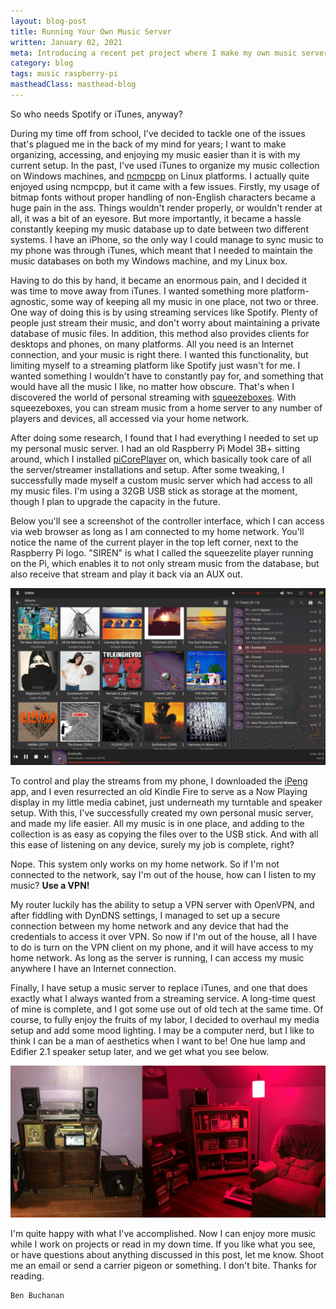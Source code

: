 ```yaml
---
layout: blog-post
title: Running Your Own Music Server
written: January 02, 2021
meta: Introducing a recent pet project where I make my own music server.
category: blog
tags: music raspberry-pi
mastheadClass: masthead-blog
---
```


So who needs Spotify or iTunes, anyway?

During my time off from school, I've decided to tackle one of the issues that's plagued me in the back of my mind for years; I want to make organizing, accessing, and enjoying my music easier than it is with my current setup. In the past, I've used iTunes to organize my music collection on Windows machines, and [ncmpcpp](https://wiki.archlinux.org/index.php/Ncmpcpp) on Linux platforms. I actually quite enjoyed using ncmpcpp, but it came with a few issues. Firstly, my usage of bitmap fonts without proper handling of non-English characters became a huge pain in the ass. Things wouldn't render properly, or wouldn't render at all, it was a bit of an eyesore. But more importantly, it became a hassle constantly keeping my music database up to date between two different systems. I have an iPhone, so the only way I could manage to sync music to my phone was through iTunes, which meant that I needed to maintain the music databases on both my Windows machine, and my Linux box.

Having to do this by hand, it became an enormous pain, and I decided it was time to move away from iTunes. I wanted something more platform-agnostic, some way of keeping all my music in one place, not two or three. One way of doing this is by using streaming services like Spotify. Plenty of people just stream their music, and don't worry about maintaining a private database of music files. In addition, this method also provides clients for desktops and phones, on many platforms. All you need is an Internet connection, and your music is right there. I wanted this functionality, but limiting myself to a streaming platform like Spotify just wasn't for me. I wanted something I wouldn't have to constantly pay for, and something that would have all the music I like, no matter how obscure. That's when I discovered the world of personal streaming with [squeezeboxes](https://en.wikipedia.org/wiki/Squeezebox_%28network_music_player%29). With squeezeboxes, you can stream music from a home server to any number of players and devices, all accessed via your home network.

After doing some research, I found that I had everything I needed to set up my personal music server. I had an old Raspberry Pi Model 3B+ sitting around, which I installed [piCorePlayer](https://www.picoreplayer.org/) on, which basically took care of all the server/streamer installations and setup. After some tweaking, I successfully made myself a custom music server which had access to all my music files. I'm using a 32GB USB stick as storage at the moment, though I plan to upgrade the capacity in the future.

Below you'll see a screenshot of the controller interface, which I can access via web browser as long as I am connected to my home network. You'll notice the name of the current player in the top left corner, next to the Raspberry Pi logo. "SIREN" is what I called the squeezelite player running on the Pi, which enables it to not only stream music from the database, but also receive that stream and play it back via an AUX out.

![SIREN](/img/SIREN.jpg?raw=true)

To control and play the streams from my phone, I downloaded the [iPeng](http://penguinlovesmusic.de/) app, and I even resurrected an old Kindle Fire to serve as a Now Playing display in my little media cabinet, just underneath my turntable and speaker setup. With this, I've successfully created my own personal music server, and made my life easier. All my music is in one place, and adding to the collection is as easy as copying the files over to the USB stick. And with all this ease of listening on any device, surely my job is complete, right?

Nope. This system only works on my home network. So if I'm not connected to the network, say I'm out of the house, how can I listen to my music? __Use a VPN!__

My router luckily has the ability to setup a VPN server with OpenVPN, and after fiddling with DynDNS settings, I managed to set up a secure connection between my home network and any device that had the credentials to access it over VPN. So now if I'm out of the house, all I have to do is turn on the VPN client on my phone, and it will have access to my home network. As long as the server is running, I can access my music anywhere I have an Internet connection.

Finally, I have setup a music server to replace iTunes, and one that does exactly what I always wanted from a streaming service. A long-time quest of mine is complete, and I got some use out of old tech at the same time. Of course, to fully enjoy the fruits of my labor, I decided to overhaul my media setup and add some mood lighting. I may be a computer nerd, but I like to think I can be a man of aesthetics when I want to be! One hue lamp and Edifier 2.1 speaker setup later, and we get what you see below.

![New hue lamp and speaker setup](/img/new-setup.jpg?raw=true)

I'm quite happy with what I've accomplished. Now I can enjoy more music while I work on projects or read in my down time. If you like what you see, or have questions about anything discussed in this post, let me know. Shoot me an email or send a carrier pigeon or something. I don't bite. Thanks for reading.

    Ben Buchanan
